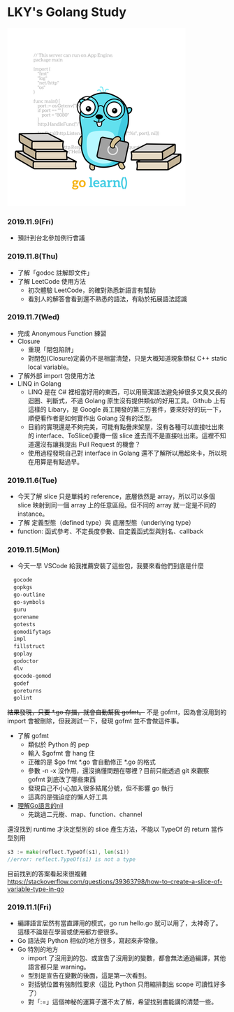 # LKY's Golang Study

![](go_learn.png)

### 2019.11.9(Fri)

- 預計到台北參加例行會議

### 2019.11.8(Thu)

- 了解「godoc 註解即文件」
- 了解 LeetCode 使用方法
  - 初次體驗 LeetCode，的確對熟悉新語言有幫助
  - 看別人的解答會看到還不熟悉的語法，有助於拓展語法認識

### 2019.11.7(Wed)

- 完成 Anonymous Function 練習
- Closure
  - 重現「閉包陷阱」
  - 對閉包(Closure)定義仍不是相當清楚，只是大概知道現象類似 C++ static local variable。
- 了解外部 import 包使用方法
- LINQ in Golang
  - LINQ 是在 C# 裡相當好用的東西，可以用簡潔語法避免掉很多又臭又長的迴圈、判斷式，不過 Golang 原生沒有提供類似的好用工具。Github 上有這樣的 Libary，是 Google 員工開發的第三方套件，要來好好的玩一下，順便看作者是如何實作出 Golang 沒有的泛型。
  - 目前的實現還是不夠完美，可能有點疊床架屋，沒有各種可以直接吐出來的 interface、ToSlice()要傳一個 slice 進去而不是直接吐出來。這裡不知道還沒有讓我提出 Pull Request 的機會？
  - 使用過程發現自己對 interface in Golang 還不了解所以用起來卡，所以現在用算是有點過早。

### 2019.11.6(Tue)

- 今天了解 slice 只是單純的 reference，底層依然是 array，所以可以多個 slice 映射到同一個 array 上的任意區段。但不同的 array 就一定是不同的 instance。
- 了解 定義型態（defined type）與 底層型態（underlying type）
- function: 函式參考、不定長度參數、自定義函式型與別名、callback

### 2019.11.5(Mon)

  - 今天一早 VSCode 給我推薦安裝了這些包，我要來看他們到底是什麼

  ```bash
    gocode
    gopkgs
    go-outline
    go-symbols
    guru
    gorename
    gotests
    gomodifytags
    impl
    fillstruct
    goplay
    godoctor
    dlv
    gocode-gomod
    godef
    goreturns
    golint
  ```
  
  ~~結果發現，只要 *.go 存擋，就會自動幫我 gofmt。~~ 不是 gofmt，因為會沒用到的 import 會被刪除，但我測試一下，發現 gofmt 並不會做這件事。

  - 了解 gofmt
    - 類似於 Python 的 pep
    - 輸入 $gofmt 會 hang 住
    - 正確的是 $go fmt *.go 會自動修正 *.go 的格式
    - 參數 -n -x 沒作用，還沒搞懂問題在哪裡？目前只能透過 git 來觀察 gofmt 到底改了哪些東西
    - 發現自己不小心加入很多結尾分號，但不影響 go 執行
    - 這真的是強迫症的懶人好工具
  - [理解Go語言的nil](https://www.jianshu.com/p/dd80f6be7969)
    - 先跳過二元樹、map、function、channel
  
  還沒找到 runtime 才決定型別的 slice 產生方法，不能以 TypeOf 的 return 當作型別用

```Go
s3 := make(reflect.TypeOf(s1), len(s1))
//error: reflect.TypeOf(s1) is not a type
```
目前找到的答案看起來很複雜 https://stackoverflow.com/questions/39363798/how-to-create-a-slice-of-variable-type-in-go
    

### 2019.11.1(Fri)

  - 編譯語言居然有當直譯用的模式，go run hello.go 就可以用了，太神奇了。這樣不論是在學習或使用都方便很多。
  - Go 語法與 Python 相似的地方很多，寫起來非常像。
  - Go 特別的地方
      - import 了沒用到的包、或宣告了沒用到的變數，都會無法通過編譯，其他語言都只是 warning。
      - 型別是宣告在變數的後面，這是第一次看到。
      - 對括號位置有強制性要求（這比 Python 只用縮排劃出 scope 可讀性好多了）
      - 對「:=」這個神秘的運算子還不太了解，希望找到書能講的清楚一些。
